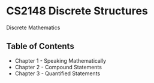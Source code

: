 # CS2148 Discrete Structures
Discrete Mathematics

Table of Contents
------------------
* Chapter 1 - Speaking Mathematically
* Chapter 2 - Compound Statements
* Chapter 3 - Quantified Statements
